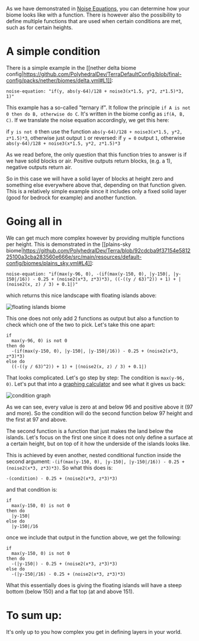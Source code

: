 As we have demonstrated in [Noise Equations](./My-First-Noise-Equation), you can determine how your biome looks like with a function. There is however also the possibility to define multiple functions that are used when certain conditions are met, such as for certain heights.

# A simple condition

There is a simple example in the [[nether delta biome config|https://github.com/PolyhedralDev/TerraDefaultConfig/blob/final-config/packs/nether/biomes/delta.yml#L1]]: 

`noise-equation: "if(y, abs(y-64)/128 + noise3(x*1.5, y*2, z*1.5)*3, 1)"`

This example has a so-called "ternary if". It follow the principle `if A is not 0 then do B, otherwise do C`. It's written in the biome config as `if(A, B, C)`. If we translate the noise equation accordingly, we get this here:

if `y is not 0` then use the function `abs(y-64)/128 + noise3(x*1.5, y*2, z*1.5)*3`, otherwise just output `1`
or reversed:
if `y = 0` output `1`, otherwise `abs(y-64)/128 + noise3(x*1.5, y*2, z*1.5)*3`

As we read before, the only question that this function tries to answer is if we have solid blocks or air. Positive outputs return blocks, (e.g. a 1), negative outputs return air.

So in this case we will have a solid layer of blocks at height zero and something else everywhere above that, depending on that function given.
This is a relatively simple example since it includes only a fixed solid layer (good for bedrock for example) and another function. 

# Going all in

We can get much more complex however by providing multiple functions per height. This is demonstrated in the [[plains-sky biome|https://github.com/PolyhedralDev/Terra/blob/92cdcba9f37154e581225100a3cba283560e666e/src/main/resources/default-config/biomes/plains_sky.yml#L4]]:

`noise-equation: "if(max(y-96, 0), -(if(max(y-150, 0), |y-150|, |y-150|/16)) - 0.25 + (noise2(x*3, z*3)*3), ((-((y / 63)^2)) + 1) + |(noise2(x, z) / 3) + 0.1|)"`

which returns this nice landscape with floating islands above:

![floating islands biome](https://i.imgur.com/OvQ7YoW.png)

This one does not only add 2 functions as output but also a function to check which one of the two to pick. Let's take this one apart:

    if 
      max(y-96, 0) is not 0
    then do
      -(if(max(y-150, 0), |y-150|, |y-150|/16)) - 0.25 + (noise2(x*3, z*3)*3)
    else do
      ((-((y / 63)^2)) + 1) + |(noise2(x, z) / 3) + 0.1|)
That looks complicated. Let's go step by step: 
The condition is `max(y-96, 0)`. Let's put that into a [graphing calculator](https://www.desmos.com/calculator) and see what it gives us back:

![condition graph](https://i.imgur.com/otucGow.jpg)

As we can see, every value is zero at and below 96 and positive above it (97 and more). So the condition will do the second function below 97 height and the first at 97 and above. 

The second function is a function that just makes the land below the islands. Let's focus on the first one since it does not only define a surface at a certain height, but on top of it how the underside of the islands looks like.

This is achieved by even another, nested conditional function inside the second argument: `-(if(max(y-150, 0), |y-150|, |y-150|/16)) - 0.25 + (noise2(x*3, z*3)*3)`. So what this does is:

`-(condition) - 0.25 + (noise2(x*3, z*3)*3)`

and that condition is: 

    if
      max(y-150, 0) is not 0
    then do
      |y-150|
    else do 
      |y-150|/16
once we include that output in the function above, we get the following:

    if
      max(y-150, 0) is not 0
    then do
      -(|y-150|) - 0.25 + (noise2(x*3, z*3)*3)
    else do 
      -(|y-150|/16) - 0.25 + (noise2(x*3, z*3)*3)

What this essentially does is giving the floating islands will have a steep bottom (below 150) and a flat top (at and above 151). 

# To sum up:

It's only up to you how complex you get in defining layers in your world. 